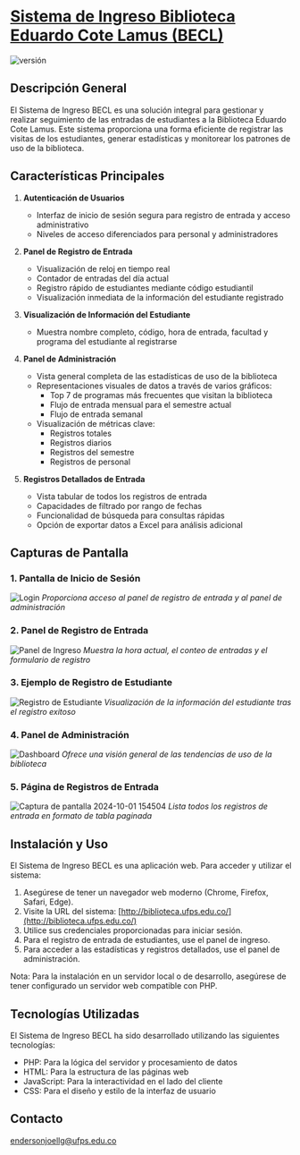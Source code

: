 # [Sistema de Ingreso Biblioteca Eduardo Cote Lamus (BECL)]([http://biblioteca.ufps.edu.co/) 

![versión](https://img.shields.io/badge/versión-1.0.0-blue.svg)

## Descripción General

El Sistema de Ingreso BECL es una solución integral para gestionar y realizar seguimiento de las entradas de estudiantes a la Biblioteca Eduardo Cote Lamus. Este sistema proporciona una forma eficiente de registrar las visitas de los estudiantes, generar estadísticas y monitorear los patrones de uso de la biblioteca.

## Características Principales

1. **Autenticación de Usuarios**
   - Interfaz de inicio de sesión segura para registro de entrada y acceso administrativo
   - Niveles de acceso diferenciados para personal y administradores

2. **Panel de Registro de Entrada**
   - Visualización de reloj en tiempo real
   - Contador de entradas del día actual
   - Registro rápido de estudiantes mediante código estudiantil
   - Visualización inmediata de la información del estudiante registrado

3. **Visualización de Información del Estudiante**
   - Muestra nombre completo, código, hora de entrada, facultad y programa del estudiante al registrarse

4. **Panel de Administración**
   - Vista general completa de las estadísticas de uso de la biblioteca
   - Representaciones visuales de datos a través de varios gráficos:
     - Top 7 de programas más frecuentes que visitan la biblioteca
     - Flujo de entrada mensual para el semestre actual
     - Flujo de entrada semanal
   - Visualización de métricas clave:
     - Registros totales
     - Registros diarios
     - Registros del semestre
     - Registros de personal

5. **Registros Detallados de Entrada**
   - Vista tabular de todos los registros de entrada
   - Capacidades de filtrado por rango de fechas
   - Funcionalidad de búsqueda para consultas rápidas
   - Opción de exportar datos a Excel para análisis adicional

## Capturas de Pantalla

### 1. Pantalla de Inicio de Sesión
![Login](https://github.com/user-attachments/assets/74a9dab1-4e7d-41f0-a37e-d95b775141b5)
*Proporciona acceso al panel de registro de entrada y al panel de administración*

### 2. Panel de Registro de Entrada
![Panel de Ingreso](https://github.com/user-attachments/assets/07e6cc4b-ee2c-4dde-9fad-2da64a394fff)
*Muestra la hora actual, el conteo de entradas y el formulario de registro*

### 3. Ejemplo de Registro de Estudiante
![Registro de Estudiante](https://github.com/user-attachments/assets/321d9ee4-e2ba-48b4-9a3c-a01f395f333f)
*Visualización de la información del estudiante tras el registro exitoso*

### 4. Panel de Administración
![Dashboard](https://github.com/user-attachments/assets/7f98c92d-b3e8-406d-99b1-2f7bd1a6f14f)
*Ofrece una visión general de las tendencias de uso de la biblioteca*

### 5. Página de Registros de Entrada
![Captura de pantalla 2024-10-01 154504](https://github.com/user-attachments/assets/86747b34-17bd-48b3-a8ff-a91f3702d104)
*Lista todos los registros de entrada en formato de tabla paginada*

## Instalación y Uso

El Sistema de Ingreso BECL es una aplicación web. Para acceder y utilizar el sistema:

1. Asegúrese de tener un navegador web moderno (Chrome, Firefox, Safari, Edge).
2. Visite la URL del sistema: [http://biblioteca.ufps.edu.co/](http://biblioteca.ufps.edu.co/)
3. Utilice sus credenciales proporcionadas para iniciar sesión.
4. Para el registro de entrada de estudiantes, use el panel de ingreso.
5. Para acceder a las estadísticas y registros detallados, use el panel de administración.

Nota: Para la instalación en un servidor local o de desarrollo, asegúrese de tener configurado un servidor web compatible con PHP.

## Tecnologías Utilizadas

El Sistema de Ingreso BECL ha sido desarrollado utilizando las siguientes tecnologías:

- PHP: Para la lógica del servidor y procesamiento de datos
- HTML: Para la estructura de las páginas web
- JavaScript: Para la interactividad en el lado del cliente
- CSS: Para el diseño y estilo de la interfaz de usuario
  
## Contacto

endersonjoellg@ufps.edu.co
